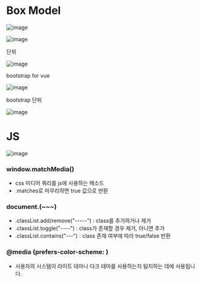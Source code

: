 # Box Model

![image](https://user-images.githubusercontent.com/66015002/130736511-2333b82b-8bb4-4fd0-8854-b4421fe92482.png)

![image](https://user-images.githubusercontent.com/66015002/130746345-c510cd3f-0251-4cfd-b9fb-a5250b5f1e09.png)

단위

![image](https://user-images.githubusercontent.com/66015002/131086193-ec172d86-adaa-4bfa-95be-0c13efa524ae.png)


bootstrap for vue

![image](https://user-images.githubusercontent.com/66015002/130971853-803c86cf-2963-4030-a98d-dbab27044204.png)

bootstrap 단위

![image](https://user-images.githubusercontent.com/66015002/130977046-820e4d7a-adda-44d5-adb3-f369f4ce243f.png)


# JS

![image](https://user-images.githubusercontent.com/66015002/131299368-c56dcd3b-c0e8-4843-b2c1-260ce2a2a0b8.png)


### window.matchMedia()
- css 미디어 쿼리를 js에 사용하는 메소드
- .matches로 마무리하면 true 값으로 반환

### document.(~~~)
- .classList.add/remove("-----") : class를 추가하거나 제거
- .classList.toggle("----") : class가 존재할 경우 제거, 아니면 추가
- .classList.contains("---") : class 존재 여부에 따라 true/false 반환

### @media (prefers-color-scheme:   )
- 사용자의 시스템이 라이트 테마나 다크 테마를 사용하는지 탐지하는 데에 사용됩니다.




